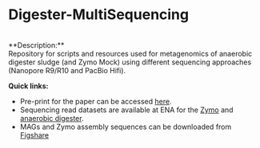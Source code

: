 # Digester-MultiSequencing
<br/>
**Description:** <br/>
Repository for scripts and resources used for metagenomics of anaerobic digester sludge (and Zymo Mock) using different sequencing approaches (Nanopore R9/R10 and PacBio Hifi).
<br/>

**Quick links:** <br/>
* Pre-print for the paper can be accessed [here](https://www.biorxiv.org/content/10.1101/2021.10.27.466057v2).
* Sequencing read datasets are available at ENA for the [Zymo](https://www.ebi.ac.uk/ena/browser/view/PRJEB48692) and [anaerobic digester](https://www.ebi.ac.uk/ena/browser/view/PRJEB48021).
* MAGs and Zymo assembly sequences can be downloaded from [Figshare](https://doi.org/10.6084/m9.figshare.17008801) 
